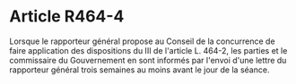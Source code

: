 # Article R464-4

Lorsque le rapporteur général propose au Conseil de la concurrence de faire application des dispositions du III de l'article L. 464-2, les parties et le commissaire du Gouvernement en sont informés par l'envoi d'une lettre du rapporteur général trois semaines au moins avant le jour de la séance.
